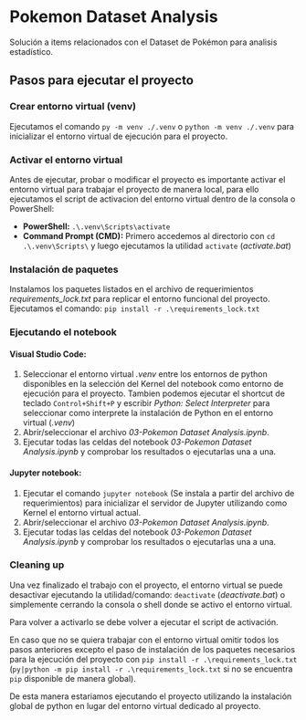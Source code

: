 # Pokemon Dataset Analysis
Solución a items relacionados con el Dataset de Pokémon para analisis estadístico.

## Pasos para ejecutar el proyecto

### Crear entorno virtual (venv)
Ejecutamos el comando `py -m venv ./.venv` o `python -m venv ./.venv` para inicializar el entorno virtual de ejecución para el proyecto.

### Activar el entorno virtual
Antes de ejecutar, probar o modificar el proyecto es importante activar el entorno virtual para trabajar el proyecto de manera local, para ello ejecutamos el script de activacion del entorno virtual dentro de la consola o PowerShell:
- **PowerShell:** `.\.venv\Scripts\activate`
- **Command Prompt (CMD):** Primero accedemos al directorio con `cd .\.venv\Scripts\` y luego ejecutamos la utilidad `activate` (*activate.bat*)

### Instalación de paquetes
Instalamos los paquetes listados en el archivo de requerimientos *requirements_lock.txt* para replicar el entorno funcional del proyecto. Ejecutamos el comando: 
`pip install -r .\requirements_lock.txt`

### Ejecutando el notebook
#### Visual Studio Code: 
1. Seleccionar el entorno virtual *.venv* entre los entornos de python disponibles en la selección del Kernel del notebook como entorno de ejecución para el proyecto. Tambien podemos ejecutar el shortcut de teclado `Control+Shift+P` y escribir *Python: Select Interpreter* para seleccionar como interprete la instalación de Python en el entorno virtual (*.venv*)
2. Abrir/seleccionar el archivo *03-Pokemon Dataset Analysis.ipynb*.
3. Ejecutar todas las celdas del notebook *03-Pokemon Dataset Analysis.ipynb* y comprobar los resultados o ejecutarlas una a una.

#### Jupyter notebook:
1. Ejecutar el comando `jupyter notebook` (Se instala a partir del archivo de requerimientos) para inicializar el servidor de Jupyter utilizando como Kernel el entorno virtual actual.
2. Abrir/seleccionar el archivo *03-Pokemon Dataset Analysis.ipynb*.
3. Ejecutar todas las celdas del notebook *03-Pokemon Dataset Analysis.ipynb* y comprobar los resultados o ejecutarlas una a una.

### Cleaning up
Una vez finalizado el trabajo con el proyecto, el entorno virtual se puede desactivar ejecutando la utilidad/comando: `deactivate` (*deactivate.bat*) o simplemente cerrando la consola o shell donde se activo el entorno virtual.

Para volver a activarlo se debe volver a ejecutar el script de activación.

En caso que no se quiera trabajar con el entorno virtual omitir todos los pasos anteriores excepto el paso de instalación de los paquetes necesarios para la ejecución del proyecto con `pip install -r .\requirements_lock.txt` (`py|python -m pip install -r .\requirements_lock.txt` si no se encuentra `pip` disponible de manera global). 

De esta manera estariamos ejecutando el proyecto utilizando la instalación global de python en lugar del entorno virtual dedicado al proyecto.